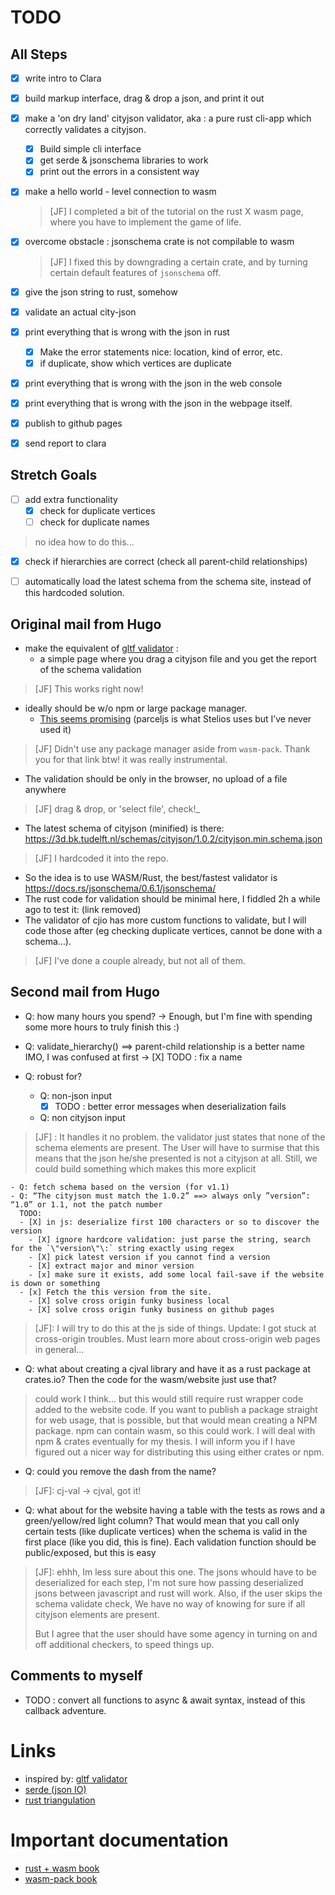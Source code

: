 TODO
====

All Steps
--------------

  - [X] write intro to Clara 
  - [X] build markup interface, drag & drop a json, and print it out
  - [X] make a 'on dry land' cityjson validator, aka : a pure rust cli-app which correctly validates a cityjson. 
    - [X] Build simple cli interface
    - [X] get serde & jsonschema libraries to work
    - [X] print out the errors in a consistent way
  - [X] make a hello world - level connection to wasm 
    > [JF] I completed a bit of the tutorial on the rust X wasm page, where you have to implement the game of life. 

  - [X] overcome obstacle : jsonschema crate is not compilable to wasm
    > [JF] I fixed this by downgrading a certain crate, and by turning certain default features of `jsonschema` off.
  - [X] give the json string to rust, somehow
  - [X] validate an actual city-json 
  - [X] print everything that is wrong with the json in rust 
    - [X] Make the error statements nice: location, kind of error, etc.
    - [X] if duplicate, show which vertices are duplicate
  - [X] print everything that is wrong with the json in the web console
  - [X] print everything that is wrong with the json in the webpage itself.
  - [X] publish to github pages
  - [X] send report to clara

Stretch Goals 
-------------
  
- [ ] add extra functionality 
  - [X] check for duplicate vertices
  - [ ] check for duplicate names 
> no idea how to do this...

  - [X] check if hierarchies are correct (check all parent-child relationships)
  - [ ] automatically load the latest schema from the schema site, instead of this hardcoded solution.


Original mail from Hugo
-----------------------

- make the equivalent of [gltf validator](https://github.khronos.org/glTF-Validator/) : 
  - a simple page where you drag a cityjson file and you get the report of the schema validation

> [JF] This works right now!

- ideally should be w/o npm or large package manager. 
  - [This seems promising](http://www.furidamu.org/blog/2020/07/10/rust-webassembly-in-the-browser/) (parceljs is what Stelios uses but I’ve never used it)

> [JF] Didn't use any package manager aside from `wasm-pack`. Thank you for that link btw! it was really instrumental. 

- The validation should be only in the browser, no upload of a file anywhere 
> [JF] drag & drop, or 'select file', check!_

- The latest schema of cityjson (minified) is there: https://3d.bk.tudelft.nl/schemas/cityjson/1.0.2/cityjson.min.schema.json

> [JF] I hardcoded it into the repo. 

- So the idea is to use WASM/Rust, the best/fastest validator is https://docs.rs/jsonschema/0.6.1/jsonschema/
- The rust code for validation should be minimal here, I fiddled 2h a while ago to test it: (link removed)
- The validator of cjio has more custom functions to validate, but I will code those after (eg checking duplicate vertices, cannot be done with a schema…).

> [JF] I've done a couple already, but not all of them.



Second mail from Hugo
-----------------------

- Q: how many hours you spend?
  -> Enough, but I'm fine with spending some more hours to truly finish this :)

- Q: validate_hierarchy() ==> parent-child relationship is a better name IMO, I was confused at first
  -> [X] TODO : fix a name

- Q: robust for?
    - Q: non-json input
      - [X] TODO : better error messages when deserialization fails
    - Q: non cityjson input

> [JF] : It handles it no problem. the validator just states that none of the schema elements are present. 
> The User will have to surmise that this means that the json he/she presented is not a cityjson at all.
> Still, we could build something which makes this more explicit 

    - Q: fetch schema based on the version (for v1.1)
    - Q: “The cityjson must match the 1.0.2” ==> always only ”version”: “1.0” or 1.1, not the patch number
      TODO: 
      - [X] in js: deserialize first 100 characters or so to discover the version
        - [X] ignore hardcore validation: just parse the string, search for the `\"version\"\:` string exactly using regex
        - [X] pick latest version if you cannot find a version
        - [X] extract major and minor version
        - [x] make sure it exists, add some local fail-save if the website is down or something
      - [x] Fetch the this version from the site.
        - [X] solve cross origin funky business local
        - [X] solve cross origin funky business on github pages

> [JF]: I will try to do this at the js side of things. Update: I got stuck at cross-origin troubles. Must learn more about cross-origin web pages in general...

- Q: what about creating a cjval library and have it as a rust package at crates.io? Then the code for the wasm/website just use that?

> could work I think... but this would still require rust wrapper code added to the website code. If you want to publish a package straight for web usage, 
> that is possible, but that would mean creating a NPM package. npm can contain wasm, so this could work. 
> I will deal with npm & crates eventually for my thesis. I will inform you if I have figured out a nicer way for distributing this using either crates or npm. 

- Q: could you remove the dash from the name?

> [JF]: cj-val -> cjval, got it!

- Q: what about for the website having a table with the tests as rows and a green/yellow/red light column? That would mean that you call only certain tests (like duplicate vertices) when the schema is valid in the first place (like you did, this is fine). Each validation function should be public/exposed, but this is easy

> [JF]: ehhh, Im less sure about this one. The jsons whould have to be deserialized for each 
> step, I'm not sure how passing deserialized jsons between javascript and rust will work. 
> Also, if the user skips the schema validate check, We have no way of knowing for 
> sure if all cityjson elements are present.
>
> But I agree that the user should have some agency in turning on and off additional 
> checkers, to speed things up. 





Comments to myself
------------------
- TODO : convert all functions to async & await syntax, instead of this callback adventure.



Links 
=====

- inspired by: [gltf validator](https://github.khronos.org/glTF-Validator/)       
- [serde (json IO)](https://docs.serde.rs/serde_json/)
- [rust triangulation](https://hugoledoux.github.io/startin_wasm/www/dist/)


Important documentation
=======================

- [rust + wasm book](https://rustwasm.github.io/docs/book/introduction.html)
- [wasm-pack book](https://rustwasm.github.io/docs/wasm-pack/)

